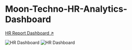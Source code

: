 # Moon-Techno-HR-Analytics-Dashboard


[HR Report Dashboard ↗️](https://app.powerbi.com/view?r=eyJrIjoiNWI5Y2JmZDgtNGJkYS00YjFiLWJmNDYtM2FkYzAxNzRlODM4IiwidCI6IjU4OTcxMDI0LTdhMzctNDI3Ni1hOWFjLTI1MzFhMWRlY2RjNyJ9) 

![HR Dashboard](https://github.com/user-attachments/assets/ab912a10-83dd-4c4b-941f-cd8e0fcabd02)
![HR  Dashboard](https://github.com/user-attachments/assets/28503e97-02e3-4174-988c-0239426349a2)

